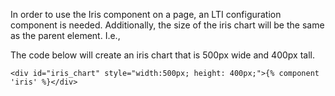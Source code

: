 In order to use the Iris component on a page, an LTI configuration component is needed.
Additionally, the size of the iris chart will be the same as the parent element. I.e.,

The code below will create an iris chart that is 500px wide and 400px tall.
```
<div id="iris_chart" style="width:500px; height: 400px;">{% component 'iris' %}</div>
```
